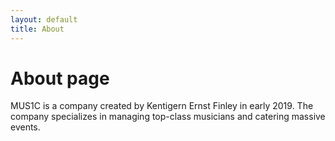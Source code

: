 ```yaml
---
layout: default
title: About
---
```

# About page

MUS1C is a company created by Kentigern Ernst Finley in early 2019. The company specializes in managing top-class musicians and catering massive events. 